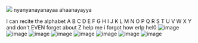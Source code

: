 ![](https://komarev.com/ghpvc/?username=your-github-username&color=e092bc)
nyanyanayanayaa ahaanayayya

I can recite the alphabet A B C D E F G H I J K L M N O P Q R S T U V W X Y and don't EVEN forget about Z
help me
i forgot how erlp
hel0
![image](https://github.com/user-attachments/assets/52a31e3b-abca-4e62-9536-6f3a6a8f3673)
![image](https://github.com/user-attachments/assets/9471e5bd-3bc5-4320-bbb3-891d7072cdec)
![image](https://github.com/user-attachments/assets/5abbed07-c8f2-4d03-a005-9abe20318d58)
![image](https://github.com/user-attachments/assets/f635a43d-85d6-46b2-ada6-2b4e9bb44aeb)
![image](https://github.com/user-attachments/assets/c2909dd0-7b5c-4b1a-a037-67b758c0e91f)
![image](https://github.com/user-attachments/assets/08af404d-75d2-427b-a67d-1b7941587a5f)
![image](https://github.com/user-attachments/assets/823b61e4-a77b-4b66-b7ec-f5654a7056f6)
![image](https://github.com/user-attachments/assets/958fbe72-467d-4926-b530-c6456efd2123)
